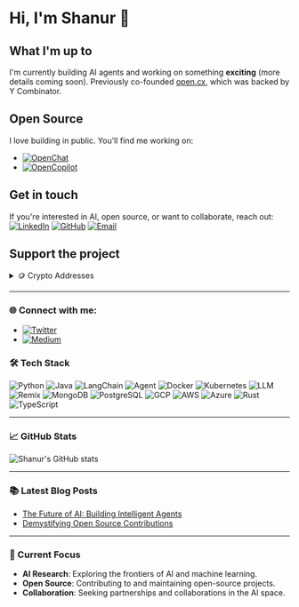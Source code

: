 # Hi, I'm Shanur 👋

## What I'm up to
I'm currently building AI agents and working on something **exciting** (more details coming soon). Previously co-founded [open.cx](https://open.cx), which was backed by Y Combinator.

## Open Source
I love building in public. You'll find me working on:
- [![OpenChat](https://img.shields.io/badge/OpenChat-100000?style=for-the-badge&logo=github&logoColor=white)](https://github.com/openchatai/OpenChat)
- [![OpenCopilot](https://img.shields.io/badge/OpenCopilot-100000?style=for-the-badge&logo=github&logoColor=white)](https://github.com/openchatai/OpenCopilot)

## Get in touch
If you're interested in AI, open source, or want to collaborate, reach out:
[![LinkedIn](https://img.shields.io/badge/LinkedIn-0077B5?style=for-the-badge&logo=linkedin&logoColor=white)](https://www.linkedin.com/in/shanurcsenitap)
[![GitHub](https://img.shields.io/badge/GitHub-100000?style=for-the-badge&logo=github&logoColor=white)](https://github.com/codebanesr)
[![Email](https://img.shields.io/badge/Email-D14836?style=for-the-badge&logo=gmail&logoColor=white)](mailto:shanur.cse.nitap@gmail.com)

## Support the project
<details>
<summary>🪙 Crypto Addresses</summary>

### Bitcoin (BTC)
![BTC QR Code](images/btc)
**Address:** `bc1qe5zzuav86unsle7a3mtsxmgxhuqx3v05twz7fm`

### Ethereum (ETH)
![ETH QR Code](images/eth)
**Address:** `0x141eB74F75C2B8106b20E3581aad450f903dcA7d`

</details>

---

### 🌐 Connect with me:
- [![Twitter](https://img.shields.io/badge/Twitter-1DA1F2?style=for-the-badge&logo=twitter&logoColor=white)](https://x.com/shanur__rahman)
- [![Medium](https://img.shields.io/badge/Medium-12100E?style=for-the-badge&logo=medium&logoColor=white)](https://medium.com/@shanur.cse.nitap)

### 🛠️ Tech Stack
![Python](https://img.shields.io/badge/Python-3776AB?style=for-the-badge&logo=python&logoColor=white)
![Java](https://img.shields.io/badge/Java-ED8B00?style=for-the-badge&logo=java&logoColor=white)
![LangChain](https://img.shields.io/badge/LangChain-00B0FF?style=for-the-badge&logo=ai&logoColor=white)
![Agent](https://img.shields.io/badge/Agent-00B0FF?style=for-the-badge&logo=ai&logoColor=white)
![Docker](https://img.shields.io/badge/Docker-2496ED?style=for-the-badge&logo=docker&logoColor=white)
![Kubernetes](https://img.shields.io/badge/Kubernetes-326CE5?style=for-the-badge&logo=kubernetes&logoColor=white)
![LLM](https://img.shields.io/badge/LLM-FF6F00?style=for-the-badge&logo=openai&logoColor=white)
![Remix](https://img.shields.io/badge/Remix-000000?style=for-the-badge&logo=remix&logoColor=white)
![MongoDB](https://img.shields.io/badge/MongoDB-4EA94B?style=for-the-badge&logo=mongodb&logoColor=white)
![PostgreSQL](https://img.shields.io/badge/PostgreSQL-316192?style=for-the-badge&logo=postgresql&logoColor=white)
![GCP](https://img.shields.io/badge/GCP-4285F4?style=for-the-badge&logo=google-cloud&logoColor=white)
![AWS](https://img.shields.io/badge/AWS-232F3E?style=for-the-badge&logo=amazon-aws&logoColor=white)
![Azure](https://img.shields.io/badge/Azure-0089D6?style=for-the-badge&logo=microsoft-azure&logoColor=white)
![Rust](https://img.shields.io/badge/Rust-000000?style=for-the-badge&logo=rust&logoColor=white)
![TypeScript](https://img.shields.io/badge/TypeScript-007ACC?style=for-the-badge&logo=typescript&logoColor=white)

---

### 📈 GitHub Stats
![Shanur's GitHub stats](https://github-readme-stats.vercel.app/api?username=codebanesr&show_icons=true&theme=dark)

---

### 📚 Latest Blog Posts
<!-- BLOG-POST-LIST:START -->
- [The Future of AI: Building Intelligent Agents](https://medium.com/@shanur.cse/the-future-of-ai-building-intelligent-agents-8a4b2f3e5d12)
- [Demystifying Open Source Contributions](https://medium.com/@shanur.cse/demystifying-open-source-contributions-a-beginners-guide-9f3e5c2d4b2f)
<!-- BLOG-POST-LIST:END -->

---

### 🎯 Current Focus
- **AI Research**: Exploring the frontiers of AI and machine learning.
- **Open Source**: Contributing to and maintaining open-source projects.
- **Collaboration**: Seeking partnerships and collaborations in the AI space.

